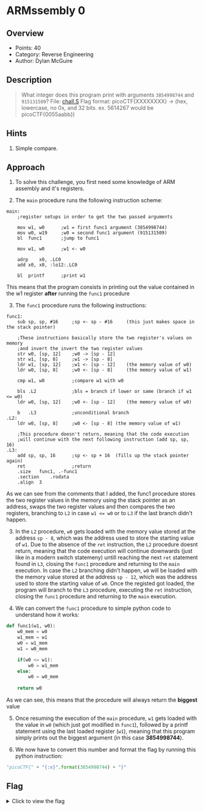 # ARMssembly 0

## Overview

* Points: 40
* Category: Reverse Engineering
* Author: Dylan McGuire

## Description
> What integer does this program print with arguments `3854998744` and `915131509`? File: [chall.S](https://mercury.picoctf.net/static/b3b17204c7ce77f184a397c4fae4a35b/chall.S) Flag format: picoCTF{XXXXXXXX} -> (hex, lowercase, no 0x, and 32 bits. ex. 5614267 would be picoCTF{0055aabb})

## Hints

1. Simple compare.

## Approach

1. To solve this challenge, you first need some knowledge of ARM assembly and it's registers.

2. The `main` procedure runs the following instruction scheme:
```assembly
main:
    ;register setups in order to get the two passed arguments
    
    mov	w1, w0		;w1 = first func1 argument (3854998744)
    mov	w0, w19		;w0 = second func1 argument (915131509)
    bl	func1		;jump to func1 

    mov	w1, w0		;w1 <- w0

    adrp	x0, .LC0
    add	x0, x0, :lo12:.LC0

    bl	printf		;print w1
```
This means that the program consists in printing out the value contained in the w1 register __after__ running the `func1` procedure

3. The `func1` procedure runs the following instructions:
```
func1:
	sub	sp, sp, #16		;sp <- sp - #16     (this just makes space in the stack pointer)

	;These instructions basically store the two register's values on memory
	;and invert the invert the two register values
	str	w0, [sp, 12]	;w0 -> [sp - 12]
	str	w1, [sp, 8]		;w1 -> [sp - 8]
	ldr	w1, [sp, 12]	;w1 <- [sp - 12]	(the memory value of w0)
	ldr	w0, [sp, 8]		;w0 <- [sp - 8] 	(the memory value of w1)

	cmp	w1, w0			;compare w1 with w0

	bls	.L2				;bls = branch if lower or same (branch if w1 <= w0)
	ldr	w0, [sp, 12] 	;w0 <- [sp - 12]	(the memory value of w0)

	b	.L3				;unconditional branch
.L2:
	ldr	w0, [sp, 8]		;w0 <- [sp - 8] (the memory value of w1)

	;This procedure doesn't return, meaning that the code execution
	;will continue with the next following instruction (add	sp, sp, 16)
.L3:
	add	sp, sp, 16		;sp <- sp + 16  (fills up the stack pointer again)
	ret					;return
	.size	func1, .-func1
	.section	.rodata
	.align	3
```
As we can see from the comments that I added, the func1 procedure stores the two register values in the memory using the stack pointer as an address, swaps the two register values and then compares the two registers, branching to `L2` in case `w1 <= w0` or to `L3` if the last branch didn't happen.

3. In the `L2` procedure, `w0` gets loaded with the memory value stored at the address `sp - 8`, which was the address used to store the starting value of `w1`. Due to the absence of the `ret` instruction, the `L2` procedure doesnt return, meaning that the code execution will continue downwards (just like in a modern switch statemeny) untill reaching the next `ret` statement found in `L3`, closing the `func1` procedure and returning to the `main` execution.
In case the `L2` branching didn't happen, `w0` will be loaded with the memory value stored at the address `sp - 12`, which was the address used to store the starting value of `w0`. Once the registed got loaded, the program will branch to the `L3` procedure, executing the `ret` instruction, closing the `func1` procedure and returning to the `main` execution.

4. We can convert the `func1` procedure to simple python code to understand how it works:
```python
def func1(w1, w0):
    w0_mem = w0
    w1_mem = w1
    w0 = w1_mem
    w1 = w0_mem

    if(w0 <= w1):
        w0 = w1_mem
    else:
        w0 = w0_mem
    
    return w0
```
As we can see, this means that the procedure will always return the __biggest__ value

5. Once resuming the execution of the `main` procedure, `w1` gets loaded with the value in `w0` (which just got modified in `func1`), followed by a printf statement using the last loaded register (`w1`), meaning that this program simply prints out the biggest argument (in this case __3854998744__).

6. We now have to convert this number and format the flag by running this python instruction:
```python
"picoCTF{" + "{:x}".format(3854998744) + "}"
```

## Flag

<details>
<summary>Click to view the flag</summary>

__picoCTF{e5c69cd8}__
</details>